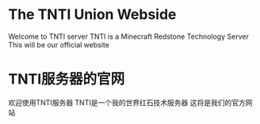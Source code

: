 # The TNTI Union Webside
 Welcome to TNTI server
 TNTI is a Minecraft Redstone Technology Server
 This will be our official website

# TNTI服务器的官网
 欢迎使用TNTI服务器
 TNTI是一个我的世界红石技术服务器
 这将是我们的官方网站
